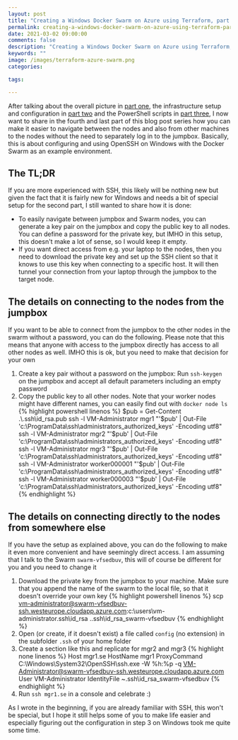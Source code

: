 ```yaml
---
layout: post
title: "Creating a Windows Docker Swarm on Azure using Terraform, part IV: Easily navigate the nodes with SSH"
permalink: creating-a-windows-docker-swarm-on-azure-using-terraform-part-iv
date: 2021-03-02 09:00:00
comments: false
description: "Creating a Windows Docker Swarm on Azure using Terraform, part IV: Easily navigate the nodes with SSH"
keywords: ""
image: /images/terraform-azure-swarm.png
categories:

tags:

---
```


After talking about the overall picture in [part one][one], the infrastructure setup and configuration in [part two][two] and the PowerShell scripts in [part three][three], I now want to share in the fourth and last part of this blog post series how you can make it easier to navigate between the nodes and also from other machines to the nodes without the need to separately log in to the jumpbox. Basically, this is about configuring and using OpenSSH on Windows with the Docker Swarm as an example environment.

## The TL;DR
If you are more experienced with SSH, this likely will be nothing new but given the fact that it is fairly new for Windows and needs a bit of special setup for the second part, I still wanted to share how it is done:

- To easily navigate between jumpbox and Swarm nodes, you can generate a key pair on the jumpbox and copy the public key to all nodes. You can define a password for the private key, but IMHO in this setup, this doesn't make a lot of sense, so I would keep it empty.
- If you want direct access from e.g. your laptop to the nodes, then you need to download the private key and set up the SSH client so that it knows to use this key when connecting to a specific host. It will then tunnel your connection from your laptop through the jumpbox to the target node.

## The details on connecting to the nodes from the jumpbox
If you want to be able to connect from the jumpbox to the other nodes in the swarm without a password, you can do the following. Please note that this means that anyone with access to the jumpbox directly has access to all other nodes as well. IMHO this is ok, but you need to make that decision for your own
 
1. Create a key pair without a password on the jumpbox: Run `ssh-keygen` on the jumpbox and accept all default parameters including an empty password
1. Copy the public key to all other nodes. Note that your worker nodes might have different names, you can easily find out with `docker node ls`
{% highlight powershell linenos %}
$pub = Get-Content .\.ssh\id_rsa.pub
ssh -l VM-Administrator mgr1 "'$pub' | Out-File 'c:\ProgramData\ssh\administrators_authorized_keys' -Encoding utf8"
ssh -l VM-Administrator mgr2 "'$pub' | Out-File 'c:\ProgramData\ssh\administrators_authorized_keys' -Encoding utf8"
ssh -l VM-Administrator mgr3 "'$pub' | Out-File 'c:\ProgramData\ssh\administrators_authorized_keys' -Encoding utf8"
ssh -l VM-Administrator worker000001 "'$pub' | Out-File 'c:\ProgramData\ssh\administrators_authorized_keys' -Encoding utf8"
ssh -l VM-Administrator worker000003 "'$pub' | Out-File 'c:\ProgramData\ssh\administrators_authorized_keys' -Encoding utf8"
{% endhighlight %}

## The details on connecting directly to the nodes from somewhere else
If you have the setup as explained above, you can do the following to make it even more convenient and have seemingly direct access. I am assuming that I talk to the Swarm `swarm-vfsedbuv`, this will of course be different for you and you need to change it
 
1. Download the private key from the jumpbox to your machine. Make sure that you append the name of the swarm to the local file, so that it doesn't override your own key
{% highlight powershell linenos %}
scp vm-administrator@swarm-vfsedbuv-ssh.westeurope.cloudapp.azure.com:c:\users\vm-administrator\.ssh\id_rsa .\.ssh\id_rsa_swarm-vfsedbuv
{% endhighlight %}
1. Open (or create, if it doesn't exist) a file called `config` (no extension) in the subfolder `.ssh` of your home folder
1. Create a section like this and replicate for mgr2 and mgr3
{% highlight none linenos %}
Host mgr1.se
  HostName mgr1
  ProxyCommand C:\Windows\System32\OpenSSH\ssh.exe -W %h:%p -q VM-Administrator@swarm-vfsedbuv-ssh.westeurope.cloudapp.azure.com
  User VM-Administrator
  IdentityFile ~\.ssh\id_rsa_swarm-vfsedbuv
{% endhighlight %}
1. Run `ssh mgr1.se` in a console and celebrate :)

As I wrote in the beginning, if you are already familiar with SSH, this won't be special, but I hope it still helps some of you to make life easier and especially figuring out the configuration in step 3 on Windows took me quite some time.

[one]: https://tobiasfenster.io/creating-a-docker-swarm-on-azure-using-terraform-part-i
[two]: https://tobiasfenster.io/creating-a-docker-swarm-on-azure-using-terraform-part-ii
[three]: https://tobiasfenster.io/creating-a-docker-swarm-on-azure-using-terraform-part-iii